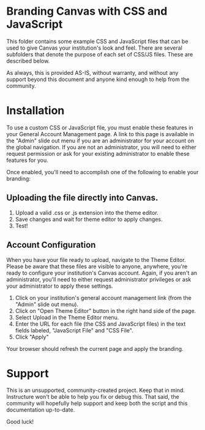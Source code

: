 # Branding Canvas with CSS and JavaScript

This folder contains some example CSS and JavaScript files that can be used to give Canvas your institution's look and feel. There are several subfolders that denote the purpose of each set of CSS/JS files. These are described below.

As always, this is provided AS-IS, without warranty, and without any support beyond this document and anyone kind enough to help from the community.

# Installation

To use a custom CSS or JavaScript file, you must enable these features in your General Account Management page. A link to this page is available in the "Admin" slide out menu if you are an administrator for your account on the global navigation. If you are not an administrator, you will need to either request permission or ask for your existing administrator to enable these features for you.

Once enabled, you'll need to accomplish one of the following to enable your branding:

Uploading the file directly into Canvas.
---
1. Upload a valid .css or .js extension into the theme editor.
2. Save changes and wait for theme editor to apply changes.
3. Test!

Account Configuration
-------

When you have your file ready to upload, navigate to the Theme Editor. Please be aware that these files are visible to anyone, anywhere, you're ready to configure your institution's Canvas account. Again, if you aren't an administrator, you'll need to either request administrator privileges or ask your administrator to apply these settings.

1. Click on your institution's general account management link (from the "Admin" slide out menu).
2. Click on "Open Theme Editor" button in the right hand side of the page.
3. Select Upload in the Theme Editor menu.
4. Enter the URL for each file (the CSS and JavaScript files) in the text fields labeled, "JavaScript File" and "CSS File".
5. Click "Apply"

Your browser should refresh the current page and apply the branding.

# Support

This is an unsupported, community-created project. Keep that in mind. Instructure won't be able to help you fix or debug this. That said, the community will hopefully help support and keep both the script and this documentation up-to-date.

Good luck!